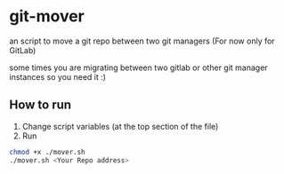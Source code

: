 # git-mover
an script to move a git repo between two git managers (For now only for GitLab)

some times you are migrating between two gitlab or other git manager instances so you need it :)

## How to run
1. Change script variables (at the top section of the file)
2. Run
```bash
chmod +x ./mover.sh
./mover.sh <Your Repo address>
```
